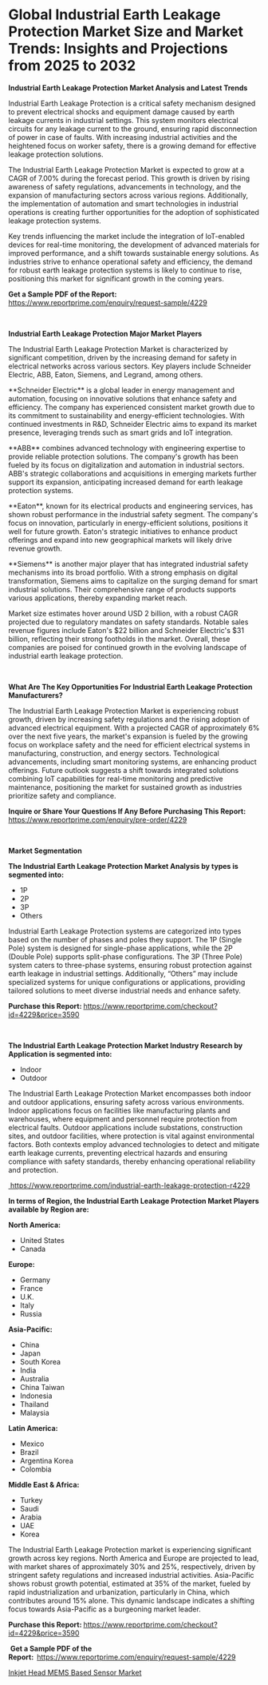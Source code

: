 <p><h1>Global Industrial Earth Leakage Protection Market Size and Market Trends: Insights and Projections from 2025 to 2032</h1></p><p><strong>Industrial Earth Leakage Protection Market Analysis and Latest Trends</strong></p>
<p><p>Industrial Earth Leakage Protection is a critical safety mechanism designed to prevent electrical shocks and equipment damage caused by earth leakage currents in industrial settings. This system monitors electrical circuits for any leakage current to the ground, ensuring rapid disconnection of power in case of faults. With increasing industrial activities and the heightened focus on worker safety, there is a growing demand for effective leakage protection solutions.</p><p>The Industrial Earth Leakage Protection Market is expected to grow at a CAGR of 7.00% during the forecast period. This growth is driven by rising awareness of safety regulations, advancements in technology, and the expansion of manufacturing sectors across various regions. Additionally, the implementation of automation and smart technologies in industrial operations is creating further opportunities for the adoption of sophisticated leakage protection systems. </p><p>Key trends influencing the market include the integration of IoT-enabled devices for real-time monitoring, the development of advanced materials for improved performance, and a shift towards sustainable energy solutions. As industries strive to enhance operational safety and efficiency, the demand for robust earth leakage protection systems is likely to continue to rise, positioning this market for significant growth in the coming years.</p></p>
<p><strong>Get a Sample PDF of the Report:&nbsp;</strong> <a href="https://www.reportprime.com/enquiry/request-sample/4229?utm_campaign=2760&utm_medium=2&utm_source=Github&utm_content=ia&utm_term=19032025&utm_id=industrial-earth-leakage-protection">https://www.reportprime.com/enquiry/request-sample/4229</a></p>
<p>&nbsp;</p>
<p><strong>Industrial Earth Leakage Protection Major Market Players</strong></p>
<p><p>The Industrial Earth Leakage Protection Market is characterized by significant competition, driven by the increasing demand for safety in electrical networks across various sectors. Key players include Schneider Electric, ABB, Eaton, Siemens, and Legrand, among others.</p><p>**Schneider Electric** is a global leader in energy management and automation, focusing on innovative solutions that enhance safety and efficiency. The company has experienced consistent market growth due to its commitment to sustainability and energy-efficient technologies. With continued investments in R&D, Schneider Electric aims to expand its market presence, leveraging trends such as smart grids and IoT integration.</p><p>**ABB** combines advanced technology with engineering expertise to provide reliable protection solutions. The company's growth has been fueled by its focus on digitalization and automation in industrial sectors. ABB's strategic collaborations and acquisitions in emerging markets further support its expansion, anticipating increased demand for earth leakage protection systems.</p><p>**Eaton**, known for its electrical products and engineering services, has shown robust performance in the industrial safety segment. The company's focus on innovation, particularly in energy-efficient solutions, positions it well for future growth. Eaton's strategic initiatives to enhance product offerings and expand into new geographical markets will likely drive revenue growth.</p><p>**Siemens** is another major player that has integrated industrial safety mechanisms into its broad portfolio. With a strong emphasis on digital transformation, Siemens aims to capitalize on the surging demand for smart industrial solutions. Their comprehensive range of products supports various applications, thereby expanding market reach.</p><p>Market size estimates hover around USD 2 billion, with a robust CAGR projected due to regulatory mandates on safety standards. Notable sales revenue figures include Eaton's $22 billion and Schneider Electric's $31 billion, reflecting their strong footholds in the market. Overall, these companies are poised for continued growth in the evolving landscape of industrial earth leakage protection.</p></p>
<p>&nbsp;</p>
<p><strong>What Are The Key Opportunities For Industrial Earth Leakage Protection Manufacturers?</strong></p>
<p><p>The Industrial Earth Leakage Protection Market is experiencing robust growth, driven by increasing safety regulations and the rising adoption of advanced electrical equipment. With a projected CAGR of approximately 6% over the next five years, the market's expansion is fueled by the growing focus on workplace safety and the need for efficient electrical systems in manufacturing, construction, and energy sectors. Technological advancements, including smart monitoring systems, are enhancing product offerings. Future outlook suggests a shift towards integrated solutions combining IoT capabilities for real-time monitoring and predictive maintenance, positioning the market for sustained growth as industries prioritize safety and compliance.</p></p>
<p><strong>Inquire or Share Your Questions If Any Before Purchasing This Report:</strong> <a href="https://www.reportprime.com/enquiry/pre-order/4229?utm_campaign=2760&utm_medium=2&utm_source=Github&utm_content=ia&utm_term=19032025&utm_id=industrial-earth-leakage-protection">https://www.reportprime.com/enquiry/pre-order/4229</a></p>
<p>&nbsp;</p>
<p><strong>Market Segmentation</strong></p>
<p><strong>The Industrial Earth Leakage Protection Market Analysis by types is segmented into:</strong></p>
<p><ul><li>1P</li><li>2P</li><li>3P</li><li>Others</li></ul></p>
<p><p>Industrial Earth Leakage Protection systems are categorized into types based on the number of phases and poles they support. The 1P (Single Pole) system is designed for single-phase applications, while the 2P (Double Pole) supports split-phase configurations. The 3P (Three Pole) system caters to three-phase systems, ensuring robust protection against earth leakage in industrial settings. Additionally, “Others” may include specialized systems for unique configurations or applications, providing tailored solutions to meet diverse industrial needs and enhance safety.</p></p>
<p><strong>Purchase this Report:&nbsp;</strong><a href="https://www.reportprime.com/checkout?id=4229&price=3590&utm_campaign=2760&utm_medium=2&utm_source=Github&utm_content=ia&utm_term=19032025&utm_id=industrial-earth-leakage-protection">https://www.reportprime.com/checkout?id=4229&price=3590</a></p>
<p>&nbsp;</p>
<p><strong>The Industrial Earth Leakage Protection Market Industry Research by Application is segmented into:</strong></p>
<p><ul><li>Indoor</li><li>Outdoor</li></ul></p>
<p><p>The Industrial Earth Leakage Protection Market encompasses both indoor and outdoor applications, ensuring safety across various environments. Indoor applications focus on facilities like manufacturing plants and warehouses, where equipment and personnel require protection from electrical faults. Outdoor applications include substations, construction sites, and outdoor facilities, where protection is vital against environmental factors. Both contexts employ advanced technologies to detect and mitigate earth leakage currents, preventing electrical hazards and ensuring compliance with safety standards, thereby enhancing operational reliability and protection.</p></p>
<p><a href="https://www.reportprime.com/industrial-earth-leakage-protection-r4229?utm_campaign=2760&utm_medium=2&utm_source=Github&utm_content=ia&utm_term=19032025&utm_id=industrial-earth-leakage-protection">&nbsp;https://www.reportprime.com/industrial-earth-leakage-protection-r4229</a></p>
<p><strong>In terms of Region, the Industrial Earth Leakage Protection Market Players available by Region are:</strong></p>
<p>
    <p> <strong> North America: </strong>
        <ul>
            <li>United States</li>
            <li>Canada</li>
        </ul>
        </p> 
    <p> <strong> Europe: </strong>
        <ul>
            <li>Germany</li>
            <li>France</li>
            <li>U.K.</li>
            <li>Italy</li>
            <li>Russia</li>
        </ul>
        </p> 
    <p> <strong> Asia-Pacific: </strong>
        <ul>
            <li>China</li>
            <li>Japan</li>
            <li>South Korea</li>
            <li>India</li>
            <li>Australia</li>
            <li>China Taiwan</li>
            <li>Indonesia</li>
            <li>Thailand</li>
            <li>Malaysia</li>
        </ul>
        </p> 
    <p> <strong> Latin America: </strong>
        <ul>
            <li>Mexico</li>
            <li>Brazil</li>
            <li>Argentina Korea</li>
            <li>Colombia</li>
        </ul>
        </p> 
    <p> <strong> Middle East & Africa: </strong>
        <ul>
            <li>Turkey</li>
            <li>Saudi</li>
            <li>Arabia</li>
            <li>UAE</li>
            <li>Korea</li>
        </ul>
    </p>
    </p>
<p><p>The Industrial Earth Leakage Protection market is experiencing significant growth across key regions. North America and Europe are projected to lead, with market shares of approximately 30% and 25%, respectively, driven by stringent safety regulations and increased industrial activities. Asia-Pacific shows robust growth potential, estimated at 35% of the market, fueled by rapid industrialization and urbanization, particularly in China, which contributes around 15% alone. This dynamic landscape indicates a shifting focus towards Asia-Pacific as a burgeoning market leader.</p></p>
<p><strong>Purchase this Report: </strong><a href="https://www.reportprime.com/checkout?id=4229&price=3590&utm_campaign=2760&utm_medium=2&utm_source=Github&utm_content=ia&utm_term=19032025&utm_id=industrial-earth-leakage-protection">https://www.reportprime.com/checkout?id=4229&price=3590</a></p>
<p>&nbsp;<strong>Get a Sample PDF of the Report:&nbsp;&nbsp;</strong><a href="https://www.reportprime.com/enquiry/request-sample/4229?utm_campaign=2760&utm_medium=2&utm_source=Github&utm_content=ia&utm_term=19032025&utm_id=industrial-earth-leakage-protection">https://www.reportprime.com/enquiry/request-sample/4229</a></p>
<p><strong></strong></p>
<p><p><a href="https://github.com/nicoytabiz7/Market-Research-Report-List-1/blob/main/inkjet-head-mems-based-sensor-market.md?utm_campaign=2760&utm_medium=2&utm_source=Github&utm_content=ia&utm_term=19032025&utm_id=industrial-earth-leakage-protection">Inkjet Head MEMS Based Sensor Market</a></p></p>